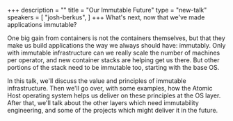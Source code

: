 +++
description = ""
title = "Our Immutable Future"
type = "new-talk"
speakers = [
        "josh-berkus",
]
+++
What's next, now that we've made applications immutable?

One big gain from containers is not the containers themselves, but that they make us build applications the way we always should have: immutably. Only with immutable infrastructure can we really scale the number of machines per operator, and new container stacks are helping get us there. But other portions of the stack need to be immutable too, starting with the base OS.

In this talk, we'll discuss the value and principles of immutable infrastructure. Then we'll go over, with some examples, how the Atomic Host operating system helps us deliver on these principles at the OS layer. After that, we'll talk about the other layers which need immutability engineering, and some of the projects which might deliver it in the future.